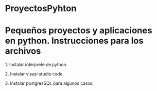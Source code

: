 # ProyectosPyhton
<h1>Pequeños proyectos y aplicaciones en python. Instrucciones para los archivos</h1>
1. Instalar interprete de python. </p>
2. Instalar visual studio code. </p>
3. Instalar postgresSQL para algunos casos. </p>

